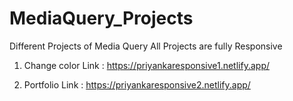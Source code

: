# MediaQuery_Projects

Different Projects of Media Query 
All Projects are fully Responsive

1. Change color 
Link : https://priyankaresponsive1.netlify.app/

2. Portfolio 
Link : https://priyankaresponsive2.netlify.app/
